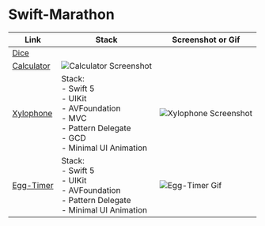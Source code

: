 # Swift-Marathon


| Link                                          | Stack                                                     | Screenshot or Gif                                      |
| --------------------------------------------- | --------------------------------------------------------- | ------------------------------------------------------- |
| [Dice](https://github.com/MaybeRT-rt/Dice)    |                                                           |                                                         |
| [Calculator](https://github.com/MaybeRT-rt/Calculator) | ![Calculator Screenshot](https://github.com/MaybeRT-rt/gif/blob/main/Simulator%20Screenshot%20-%20iPhone%2013%20-%202023-11-02%20at%2018.25.57.png) |                                                         |
| [Xylophone](https://github.com/MaybeRT-rt/Xylophone) | Stack: <br>- Swift 5 <br>- UIKit <br>- AVFoundation <br>- MVC <br>- Pattern Delegate <br>- GCD <br>- Minimal UI Animation | ![Xylophone Screenshot](https://github.com/MaybeRT-rt/gif/blob/main/Simulator%20Screenshot%20-%20iPhone%2014%20Pro%20-%202023-11-02%20at%2012.41.51.png) |
| [Egg-Timer](https://github.com/MaybeRT-rt/Egg-Timer) | Stack: <br>- Swift 5 <br>- UIKit <br>- AVFoundation <br>- Pattern Delegate <br>- Minimal UI Animation | ![Egg-Timer Gif](https://github.com/MaybeRT-rt/gif/blob/main/Simulator-Screen-Recording-iPhone-14-Pro-2023-11-03-at-20.54.21.gif) |
